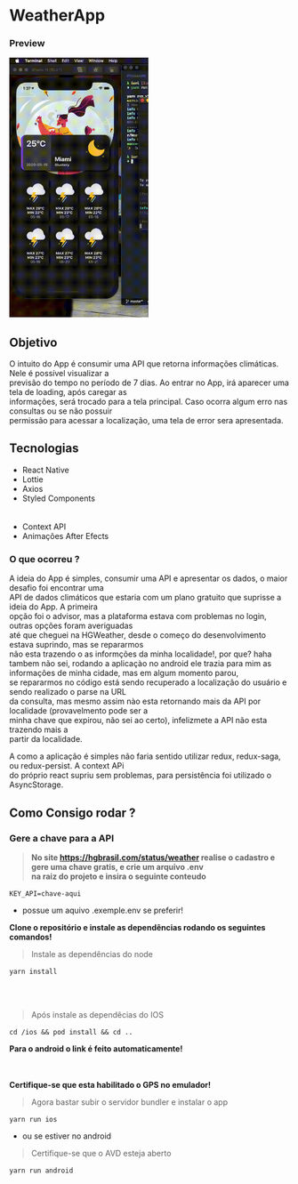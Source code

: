 # WeatherApp

### Preview

<img src="https://raw.githubusercontent.com/IuriKintschev/weather/master/src/assets/gifs/weather.gif" width="250" />

## Objetivo

O intuito do App é consumir uma API que retorna informações climáticas. Nele é possível visualizar a <br> previsão do tempo no período de 7 dias. Ao entrar no App, irá aparecer uma tela de loading, após caregar as <br> informações, será trocado para a tela principal. Caso ocorra algum erro nas consultas ou se não possuir <br> permissão para acessar a localização, uma tela de error sera apresentada.

## Tecnologias

- React Native
- Lottie
- Axios
- Styled Components
  <br><br><br>
- Context API
- Animações After Efects

### O que ocorreu ?

A ideia do App é simples, consumir uma API e apresentar os dados, o maior desafio foi encontrar uma <br>
API de dados climáticos que estaria com um plano gratuito que suprisse a ideia do App. A primeira <br> opção foi o advisor, mas a plataforma estava com problemas no login, outras opções foram averiguadas <br> até que cheguei na HGWeather, desde o começo do desenvolvimento estava suprindo, mas se repararmos <br> não esta trazendo o as informções da minha localidade!, por que? haha tambem não sei, rodando a aplicaçào no android ele trazia para mim as informações de minha cidade, mas em algum momento parou, <br> se repararmos no código está sendo recuperado a localização do usuário e sendo realizado o parse na URL <br> da consulta, mas mesmo assim nào esta retornando mais da API por localidade (provavelmento pode ser a <br> minha chave que expirou, não sei ao certo), infelizmete a API não esta trazendo mais a <br> partir da localidade.

A como a aplicação é simples não faria sentido utilizar redux, redux-saga, ou redux-persist. A context APi <br> do próprio react supriu sem problemas, para persistência foi utilizado o AsyncStorage.

## Como Consigo rodar ?

### Gere a chave para a API

> <b>No site https://hgbrasil.com/status/weather realise o cadastro e gere uma chave gratis, e crie um arquivo .env <br> na raiz do projeto e insira o seguinte conteudo</b>

````
KEY_API=chave-aqui
````
- possue um aquivo .exemple.env se preferir!

<b> Clone o repositório e instale as dependências rodando os seguintes comandos! </b>

> Instale as dependências do node

```
yarn install
```

<br><br>

> Após instale as dependêcias do IOS

```
cd /ios && pod install && cd ..
```
<b>Para o android o link é feito automaticamente!</b>

<br><br>
<b>Certifique-se que esta habilitado o GPS no emulador!</b>
<br>

> Agora bastar subir o servidor bundler e instalar o app

```
yarn run ios
```

- ou se estiver no android

> Certifique-se que o AVD esteja aberto

```
yarn run android
```
